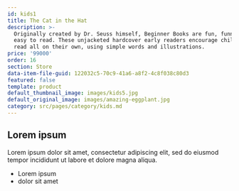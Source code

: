 ```yaml
---
id: kids1
title: The Cat in the Hat
description: >-
  Originally created by Dr. Seuss himself, Beginner Books are fun, funny, and
  easy to read. These unjacketed hardcover early readers encourage children to
  read all on their own, using simple words and illustrations.
price: '99000'
order: 16
section: Store
data-item-file-guid: 122032c5-70c9-41a6-a8f2-4c8f038c80d3
featured: false
template: product
default_thumbnail_image: images/kids5.jpg
default_original_image: images/amazing-eggplant.jpg
category: src/pages/category/kids.md
---
```

## Lorem ipsum
Lorem ipsum dolor sit amet, consectetur adipiscing elit, sed do eiusmod tempor incididunt ut labore et dolore magna aliqua.
- Lorem ipsum
- dolor sit amet